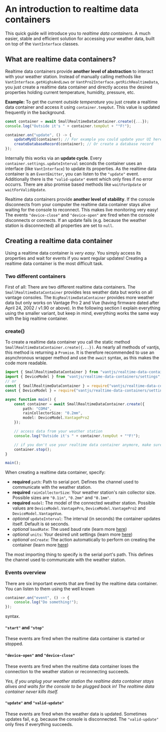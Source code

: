 # An introduction to realtime data containers

This quick guide will introduce you to _realtime data containers_. A much easier, stable and efficient solution for accessing your weather data, built on top of the `VantInterface` classes.

## What are realtime data containers?

Realtime data containers provide **another level of abstraction** to interact with your weather station. Instead of manually calling methods like `VantInterface.getHighsAndLows` or `VantPro2Interface.getRichRealtimeData`, you just create a realtime data container and directly access the desired properties holding current temperature, humidity, pressure, etc. 

**Example:** To get the current _outside temperature_ you just create a realtime data container and access it using `container.tempOut`. This value is updated frequently in the background.
```ts
const container = await SmallRealtimeDataContainer.create({...});
console.log("Outside it's " + container.tempOut + "°F!");

container.on("update", () -> {
    updateMyUI(container); // For example you could update your UI here
    createDatabaseRecord(container); // Or create a database record 
});
```

Internally this works via an **update cycle**. Every `container.settings.updateInterval` seconds the container uses an interface (like `VantInterface`) to update its properties. As the realtime data container is an `EventEmitter`, you can listen to the `"update"` event. Additionally there is the `"valid-update"` event which only fires if no error occurrs. There are also promise based methods like `waitForUpdate` or `waitForValidUpdate`.

Realtime data containers provide **another level of stability**. If the console disconnects from your computer the realtime data container stays alive waiting for the console to reconnect. This makes live monitoring very easy! The events `"device-close"` and  `"device-open"` are fired when the console disconnects or connects. If an update fails (e.g. because the weather station is disconnected) all properties are set to `null`.

## Creating a realtime data container

Using a realtime data container is _very easy_. You simply access its properties and wait for events if you want regular updates! Creating a realtime data container is the most difficult task.

### Two different containers

First of all: There are two different realtime data containers. The `SmallRealtimeDataContainer` provides less weather data but works on all vantage consoles. The `BigRealtimeDataContainer` provides more weather data but only works on Vantage Pro 2 and Vue (having firmware dated after April 24, 2002 / v1.90 or above).
In the following section I explain everything using the smaller variant, but keep in mind, everything works the same way with the big realtime container.

### create()

To create a realtime data container you call the static method `SmallRealtimeDataContainer.create({...})`. As nearly all methods of vantjs, this method is returning a `Promise`. It is therefore recommended to use an asynchronous wrapper method and use the `await` syntax, as this makes the code more readable.

```ts
import { SmallRealtimeDataContainer } from "vantjs/realtime-data-containers";
import { DeviceModel } from "vantjs/realtime-data-containers/settings";
// or
const { SmallRealtimeDataContainer } = require("vantjs/realtime-data-containers");
const { DeviceModel } = require("vantjs/realtime-data-containers/settings");

async function main() {
    const container = await SmallRealtimeDataContainer.create({
        path: "COM4",
        rainCollectorSize: "0.2mm",
        model: DeviceModel.VantagePro2
    });

    // access data from your weather station
    console.log("Outside it's " + container.tempOut + "°F!");

    // if you don't use your realtime data container anymore, make sure to close it!
    container.stop(); 
}

main();
```

When creating a realtime data container, specify:

-   **required** `path`: Path to serial port. Defines the channel used to communicate with the weather station.
-   **required** `rainCollectorSize`: Your weather station's rain collector size. Possible sizes are `"0.1in"`, `"0.2mm"` and `"0.1mm"`.
-   **required** `model`: The model of the connected weather station. Possible values are `DeviceModel.VantagePro`, `DeviceModel.VantagePro2` and `DeviceModel.VantageVue`.
-   _optional_ `updateInterval`: The interval (in seconds) the container updates itself. Default is `60` seconds.
-   _optional_ `baudRate`: The used baud rate (learn more [here](https://harrydehix.github.io/vantjs/interfaces/interfaces_settings.MinimumVantInterfaceSettings.html#baudRate))
-   _optional_ `units`: Your desired unit settings (learn more [here](https://harrydehix.github.io/vantjs/modules/units.html#UnitSettings))
-   _optional_ `onCreate`: The action automatically to perform on creating the container (learn more [here](https://harrydehix.github.io/vantjs/enums/realtime_data_containers_settings.OnContainerCreate.html))

The most importing thing to specify is the serial port's path. This defines the channel used to communicate with the weather station.

### Events overview

There are six important events that are fired by the realtime data container.
You can listen to them using the well known
```ts
container.on("event", () -> {
    console.log("Do something!");
});
```
syntax.

#### `"start"` and `"stop"`

These events are fired when the realtime data container is started or stopped.

#### `"device-open"` and `"device-close"`

These events are fired when the realtime data container loses the connection to the weather station or reconnecting succeeds.

*Yes, if you unplug your weather station the realtime data container stays alives and waits for the console to be plugged back in! The realtime data container never kills itself.*

#### `"update"` and `"valid-update"`

These events are fired when the weather data is updated. Sometimes updates fail, e.g. because the console is disconnected. The `"valid-update"` only fires if everything succeeds.
